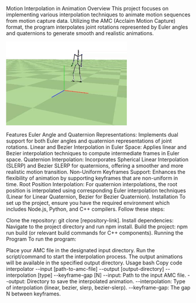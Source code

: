 Motion Interpolation in Animation
Overview
This project focuses on implementing various interpolation techniques to animate motion sequences from motion capture data. Utilizing the AMC (Acclaim Motion Capture) format, the program interpolates joint rotations represented by Euler angles and quaternions to generate smooth and realistic animations.

![Demo Animation](./bq_be_inter.gif)

Features
Euler Angle and Quaternion Representations: Implements dual support for both Euler angles and quaternion representations of joint rotations.
Linear and Bezier Interpolation in Euler Space: Applies linear and Bezier interpolation techniques to compute intermediate frames in Euler space.
Quaternion Interpolation: Incorporates Spherical Linear Interpolation (SLERP) and Bezier SLERP for quaternions, offering a smoother and more realistic motion transition.
Non-Uniform Keyframes Support: Enhances the flexibility of animation by supporting keyframes that are non-uniform in time.
Root Position Interpolation: For quaternion interpolations, the root position is interpolated using corresponding Euler interpolation techniques (Linear for Linear Quaternion, Bezier for Bezier Quaternion).
Installation
To set up the project, ensure you have the required environment which includes Node.js, Python, and C++ compilers. Follow these steps:

Clone the repository: git clone [repository-link].
Install dependencies: Navigate to the project directory and run npm install.
Build the project: npm run build (or relevant build commands for C++ components).
Running the Program
To run the program:

Place your AMC file in the designated input directory.
Run the script/command to start the interpolation process.
The output animations will be available in the specified output directory.
Usage
bash
Copy code
interpolator --input [path-to-amc-file] --output [output-directory] --interpolation [type] --keyframe-gap [N]
--input: Path to the input AMC file.
--output: Directory to save the interpolated animation.
--interpolation: Type of interpolation (linear, bezier, slerp, bezier-slerp).
--keyframe-gap: The gap N between keyframes.